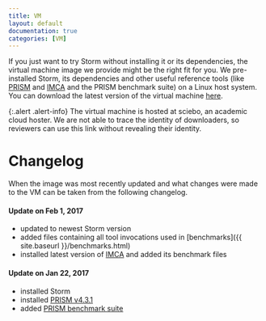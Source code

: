 ```yaml
---
title: VM
layout: default
documentation: true
categories: [VM]
---
```


If you just want to try Storm without installing it or its dependencies, the virtual machine image we provide might be the right fit for you. We pre-installed Storm, its dependencies and other useful reference tools (like [PRISM](http://www.prismmodelchecker.org/) and [IMCA](https://github.com/buschko/imca) and the PRISM benchmark suite) on a Linux host system. You can download the latest version of the virtual machine [here](https://rwth-aachen.sciebo.de/index.php/s/nthEAQL4o49zkYp).

{:.alert .alert-info}
The virtual machine is hosted at sciebo, an academic cloud hoster. We are not able to trace the identity of downloaders, so reviewers can use this link without revealing their identity.

# Changelog

When the image was most recently updated and what changes were made to the VM can be taken from the following changelog.

#### Update on Feb 1, 2017

- updated to newest Storm version
- added files containing all tool invocations used in [benchmarks]({{ site.baseurl }}/benchmarks.html)
- installed latest version of [IMCA](https://github.com/buschko/imca) and added its benchmark files

#### Update on Jan 22, 2017

- installed Storm
- installed [PRISM v4.3.1](http://www.prismmodelchecker.org/download.php)
- added [PRISM benchmark suite](https://github.com/prismmodelchecker/prism-benchmarks/)
